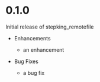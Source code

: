 # 0.1.0

Initial release of stepking_remotefile

* Enhancements
  * an enhancement

* Bug Fixes
  * a bug fix
